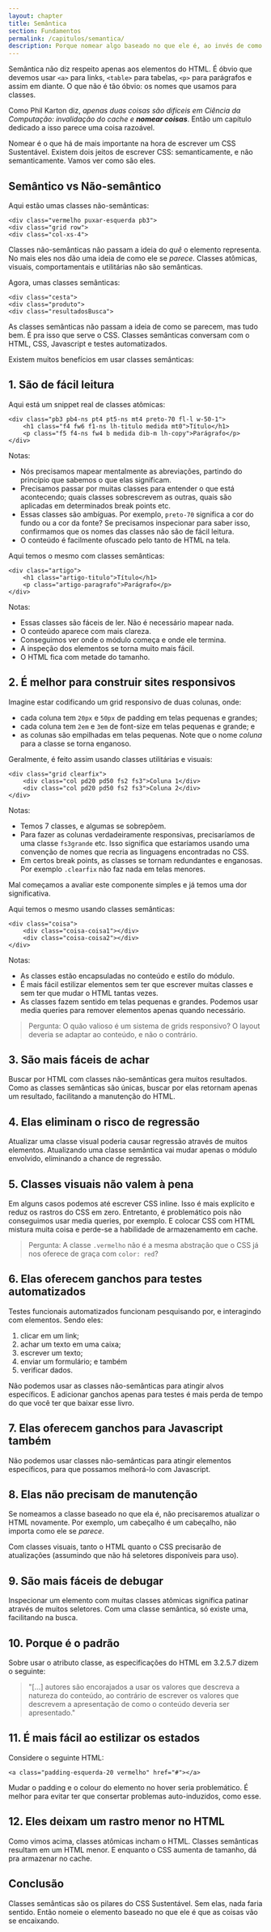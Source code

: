 ```yaml
---
layout: chapter
title: Semântica
section: Fundamentos
permalink: /capitulos/semantica/
description: Porque nomear algo baseado no que ele é, ao invés de como é sua aparência e como é seu comportamento é a base de um CSS bem arquiteturado e sustentável.
---
```


Semântica não diz respeito apenas aos elementos do HTML. É óbvio que devemos usar `<a>` para links, `<table>` para tabelas, `<p>` para parágrafos e assim em diante. O que não é tão óbvio: os nomes que usamos para classes.

Como Phil Karton diz, *apenas duas coisas são difíceis em Ciência da Computação: invalidação do cache e **nomear coisas***. Então um capítulo dedicado a isso parece uma coisa razoável.

Nomear é o que há de mais importante na hora de escrever um CSS Sustentável. Existem dois jeitos de escrever CSS: semanticamente, e não semanticamente. Vamos ver como são eles.

## Semântico vs Não-semântico

Aqui estão umas classes não-semânticas:

	<div class="vermelho puxar-esquerda pb3">
	<div class="grid row">
	<div class="col-xs-4">

Classes não-semânticas não passam a ideia do *quê* o elemento representa. No mais eles nos dão uma ideia de como ele se *parece*. Classes atômicas, visuais, comportamentais e utilitárias não são semânticas.

Agora, umas classes semânticas:

	<div class="cesta">
	<div class="produto">
	<div class="resultadosBusca">

As classes semânticas não passam a ideia de como se parecem, mas tudo bem. É pra isso que serve o CSS. Classes semânticas conversam com o HTML, CSS, Javascript e testes automatizados.

Existem muitos benefícios em usar classes semânticas:

## 1. São de fácil leitura

Aqui está um snippet real de classes atômicas:

	<div class="pb3 pb4-ns pt4 pt5-ns mt4 preto-70 fl-l w-50-1">
		<h1 class="f4 fw6 f1-ns lh-titulo medida mt0">Título</h1>
		<p class="f5 f4-ns fw4 b medida dib-m lh-copy">Parágrafo</p>
	</div>

Notas:

- Nós precisamos mapear mentalmente as abreviações, partindo do princípio que sabemos o que elas significam.
- Precisamos passar por muitas classes para entender o que está acontecendo; quais classes sobrescrevem as outras, quais são aplicadas em determinados break points etc.
- Essas classes são ambíguas. Por exemplo, `preto-70` significa a cor do fundo ou a cor da fonte? Se precisamos inspecionar para saber isso, confirmamos que os nomes das classes não são de fácil leitura.
- O conteúdo é facilmente ofuscado pelo tanto de HTML na tela.

Aqui temos o mesmo com classes semânticas:

	<div class="artigo">
		<h1 class="artigo-titulo">Título</h1>
		<p class="artigo-paragrafo">Parágrafo</p>
	</div>

Notas:

- Essas classes são fáceis de ler. Não é necessário mapear nada.
- O conteúdo aparece com mais clareza.
- Conseguimos ver onde o módulo começa e onde ele termina.
- A inspeção dos elementos se torna muito mais fácil.
- O HTML fica com metade do tamanho.

## 2. É melhor para construir sites responsivos

Imagine estar codificando um grid responsivo de duas colunas, onde:

* cada coluna tem `20px` e `50px` de padding em telas pequenas e grandes;
* cada coluna tem `2em` e `3em` de font-size em telas pequenas e grande; e
* as colunas são empilhadas em telas pequenas. Note que o nome *coluna* para a classe se torna enganoso.

Geralmente, é feito assim usando classes utilitárias e visuais:

	<div class="grid clearfix">
		<div class="col pd20 pd50 fs2 fs3">Coluna 1</div>
		<div class="col pd20 pd50 fs2 fs3">Coluna 2</div>
	</div>

Notas:

- Temos 7 classes, e algumas se sobrepõem.
- Para fazer as colunas verdadeiramente responsivas, precisaríamos de uma classe `fs3grande` etc. Isso significa que estaríamos usando uma convenção de nomes que recria as linguagens encontradas no CSS.
- Em certos break points, as classes se tornam redundantes e enganosas. Por exemplo `.clearfix` não faz nada em telas menores.

Mal começamos a avaliar este componente simples e já temos uma dor significativa.

Aqui temos o mesmo usando classes semânticas:

	<div class="coisa">
		<div class="coisa-coisa1"></div>
		<div class="coisa-coisa2"></div>
	</div>

Notas:

- As classes estão encapsuladas no conteúdo e estilo do módulo.
- É mais fácil estilizar elementos sem ter que escrever muitas classes e sem ter que mudar o HTML tantas vezes.
- As classes fazem sentido em telas pequenas e grandes.
Podemos usar media queries para remover elementos apenas quando necessário.

> Pergunta: O quão valioso é um sistema de grids responsivo? O layout deveria se adaptar ao conteúdo, e não o contrário.

## 3. São mais fáceis de achar

Buscar por HTML com classes não-semânticas gera muitos resultados. Como as classes semânticas são únicas, buscar por elas retornam apenas um resultado, facilitando a manutenção do HTML.

## 4. Elas eliminam o risco de regressão

Atualizar uma classe visual poderia causar regressão através de muitos elementos. Atualizando uma classe semântica vai mudar apenas o módulo envolvido, eliminando a chance de regressão.

## 5. Classes visuais não valem à pena

Em alguns casos podemos até escrever CSS inline. Isso é mais explícito e reduz os rastros do CSS em zero. Entretanto, é problemático pois não conseguimos usar media queries, por exemplo. E colocar CSS com HTML mistura muita coisa e perde-se a habilidade de armazenamento em cache.

> Pergunta: A classe `.vermelho` não é a mesma abstração que o CSS já nos oferece de graça com `color: red`?

## 6. Elas oferecem ganchos para testes automatizados

Testes funcionais automatizados funcionam pesquisando por, e interagindo com elementos. Sendo eles:

1. clicar em um link;
2. achar um texto em uma caixa;
3. escrever um texto;
4. enviar um formulário; e também
6. verificar dados.

Não podemos usar as classes não-semânticas para atingir alvos específicos. E adicionar ganchos apenas para testes é mais perda de tempo do que você ter que baixar esse livro.

## 7. Elas oferecem ganchos para Javascript também

Não podemos usar classes não-semânticas para atingir elementos específicos, para que possamos melhorá-lo com Javascript.

## 8. Elas não precisam de manutenção

Se nomeamos a classe baseado no que ela é, não precisaremos atualizar o HTML novamente. Por exemplo, um cabeçalho é um cabeçalho, não importa como ele se *parece*.

Com classes visuais, tanto o HTML quanto o CSS precisarão de atualizações (assumindo que não há seletores disponíveis para uso).

## 9. São mais fáceis de debugar

Inspecionar um elemento com muitas classes atômicas significa patinar através de muitos seletores. Com uma classe semântica, só existe uma, facilitando na busca.

## 10. Porque é o padrão

Sobre usar o atributo classe, as especificações do HTML em 3.2.5.7 dizem o seguinte:

> "[...] autores são encorajados a usar os valores que descreva a natureza do conteúdo, ao contrário de escrever os valores que descrevem a apresentação de como o conteúdo deveria ser apresentado."

## 11. É mais fácil ao estilizar os estados

Considere o seguinte HTML:

	<a class="padding-esquerda-20 vermelho" href="#"></a>

Mudar o padding e o colour do elemento no hover seria problemático. É melhor para evitar ter que consertar problemas auto-induzidos, como esse.

## 12. Eles deixam um rastro menor no HTML

Como vimos acima, classes atômicas incham o HTML. Classes semânticas resultam em um HTML menor. E enquanto o CSS aumenta de tamanho, dá pra armazenar no cache.

## Conclusão

Classes semânticas são os pilares do CSS Sustentável. Sem elas, nada faria sentido. Então nomeie o elemento baseado no que ele é que as coisas vão se encaixando.